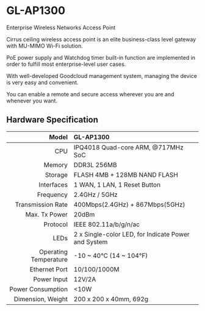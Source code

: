 # GL-AP1300

Enterprise Wireless Networks Access Point



Cirrus ceiling wireless access point is an elite business-class level gateway with MU-MIMO Wi-Fi solution. 

PoE power supply and Watchdog timer built-in function are implemented in order to fulfill most enterprise-level user cases.

With well-developed Goodcloud management system, managing the device is very easy and convenient. 

You can enable a remote and secure access wherever you are and whenever you want.



## Hardware Specification

|                         Model | GL-AP1300                                             |
| ----------------------------: | :---------------------------------------------------- |
|                           CPU | IPQ4018 Quad-core ARM, @717MHz SoC                    |
|                        Memory | DDR3L 256MB                                           |
|                       Storage | FLASH 4MB + 128MB NAND FLASH                          |
|                    Interfaces | 1 WAN, 1 LAN, 1 Reset Button                          |
|                     Frequency | 2.4GHz / 5GHz                                         |
|             Transmission Rate | 400Mbps(2.4GHz) + 867Mbps(5GHz)                       |
|                 Max. Tx Power | 20dBm                                                 |
|                      Protocol | IEEE 802.11a/b/g/n/ac                                 |
|                          LEDs | 2 x Single-color LED, for Indicate Power and System   |
|         Operating Temperature | -10 ~ 40°C (14 ~ 104°F)                               |
|                 Ethernet Port | 10/100/1000M                                          |
|                   Power Input | 12V/2A                                                |
|             Power Consumption | <10W                                                  |
|             Dimension, Weight | 200 x 200 x 40mm, 692g                                |





   







